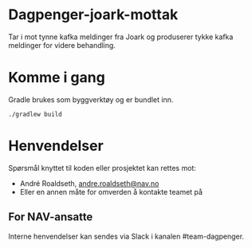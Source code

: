 # Dagpenger-joark-mottak

Tar i mot tynne kafka meldinger fra Joark og produserer tykke kafka meldinger for videre behandling.

# Komme i gang

Gradle brukes som byggverktøy og er bundlet inn. 

`./gradlew build` 

# Henvendelser

Spørsmål knyttet til koden eller prosjektet kan rettes mot:

* André Roaldseth, andre.roaldseth@nav.no 
* Eller en annen måte for omverden å kontakte teamet på

## For NAV-ansatte

Interne henvendelser kan sendes via Slack i kanalen #team-dagpenger. 

